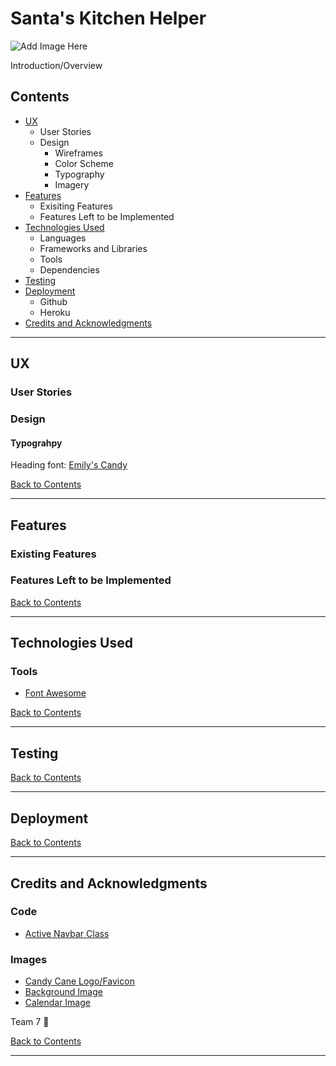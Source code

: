 # Santa's Kitchen Helper

![Add Image Here]()

Introduction/Overview

## Contents

- [UX](#ux)
  - User Stories
  - Design
    - Wireframes
    - Color Scheme
    - Typography
    - Imagery
- [Features](#features)
  - Exisiting Features
  - Features Left to be Implemented
- [Technologies Used](#technologies-used)
  - Languages
  - Frameworks and Libraries
  - Tools
  - Dependencies
- [Testing](#testing)
- [Deployment](#deployment)
  - Github
  - Heroku
- [Credits and Acknowledgments](#credits-and-acknowledgments)

---

## UX

### User Stories

### Design

#### Typograhpy

Heading font: [Emily's Candy](https://fonts.google.com/specimen/Emilys+Candy?subset=latin&query=candy)

[Back to Contents](#contents)

---

## Features

### Existing Features

### Features Left to be Implemented

[Back to Contents](#contents)

---

## Technologies Used

### Tools

- [Font Awesome](https://fontawesome.com/)

[Back to Contents](#contents)

---

## Testing

[Back to Contents](#contents)

---

## Deployment

[Back to Contents](#contents)

---

## Credits and Acknowledgments

### Code

- [Active Navbar Class](https://stackoverflow.com/questions/55895502/dynamically-setting-active-class-with-flask-and-jinja2/55895621#55895621)

### Images

- [Candy Cane Logo/Favicon](https://www.flaticon.com/authors/freepik)
- [Background Image](https://unsplash.com/photos/7VOyZ0-iO0o)
- [Calendar Image](https://unsplash.com/photos/bwOAixLG0uc)

Team 7 🎄

[Back to Contents](#contents)

---
